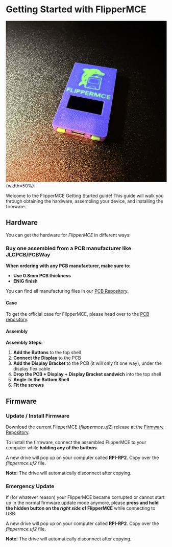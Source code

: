 # Getting Started with FlipperMCE

![FlipperMCE](images/flippermce.jpeg){width=50%}

Welcome to the FlipperMCE Getting Started guide! This guide will walk you through obtaining the hardware, assembling your device, and installing the firmware.

## Hardware

You can get the hardware for *FlipperMCE* in different ways:

### Buy one assembled from a PCB manufacturer like JLCPCB/PCBWay

**When ordering with any PCB manufacturer, make sure to:**

- **Use 0.8mm PCB thickness**
- **ENIG finish**

You can find all manufacturing files in our [PCB Repository](https://github.com/FlipperMCE/pcb/releases).

#### Case

To get the official case for FlipperMCE, please head over to the [PCB repository](https://github.com/FlipperMCE/pcb/tree/main/case).

#### Assembly

**Assembly Steps:**

1. **Add the Buttons** to the top shell
2. **Connect the Display** to the PCB
3. **Add the Display Bracket** to the PCB (it will only fit one way), under the display flex cable
4. **Drop the PCB + Display + Display Bracket sandwich** into the top shell
5. **Angle-In the Bottom Shell**
6. **Fit the screws**

## Firmware

### Update / Install Firmware

Download the current FlipperMCE (*flippermce.uf2*) release at the [Firmware Repository](https://github.com/FlipperMCE/firmware/releases).

To install the firmware, connect the assembled FlipperMCE to your computer while **holding any of the buttons**.

A new drive will pop up on your computer called **RPI-RP2**. Copy over the *flippermce.uf2* file.

**Note:** The drive will automatically disconnect after copying.

### Emergency Update

If (for whatever reason) your FlipperMCE became corrupted or cannot start up in the normal firmware update mode anymore, please **press and hold the hidden button on the _right side_ of FlipperMCE** while connecting to USB.

A new drive will pop up on your computer called **RPI-RP2**. Copy over the *flippermce.uf2* file.

**Note:** The drive will automatically disconnect after copying.

